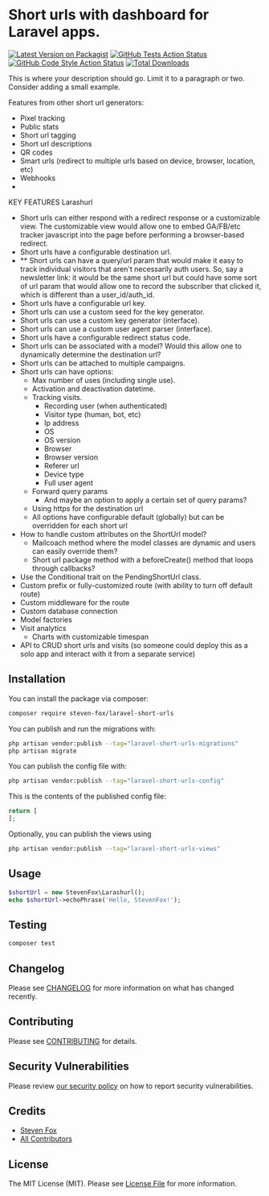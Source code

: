 # Short urls with dashboard for Laravel apps.

[![Latest Version on Packagist](https://img.shields.io/packagist/v/steven-fox/laravel-short-urls.svg?style=flat-square)](https://packagist.org/packages/steven-fox/laravel-short-urls)
[![GitHub Tests Action Status](https://img.shields.io/github/actions/workflow/status/steven-fox/laravel-short-urls/run-tests.yml?branch=main&label=tests&style=flat-square)](https://github.com/steven-fox/laravel-short-urls/actions?query=workflow%3Arun-tests+branch%3Amain)
[![GitHub Code Style Action Status](https://img.shields.io/github/actions/workflow/status/steven-fox/laravel-short-urls/fix-php-code-style-issues.yml?branch=main&label=code%20style&style=flat-square)](https://github.com/steven-fox/laravel-short-urls/actions?query=workflow%3A"Fix+PHP+code+style+issues"+branch%3Amain)
[![Total Downloads](https://img.shields.io/packagist/dt/steven-fox/laravel-short-urls.svg?style=flat-square)](https://packagist.org/packages/steven-fox/laravel-short-urls)

This is where your description should go. Limit it to a paragraph or two. Consider adding a small example.

Features from other short url generators:
- Pixel tracking
- Public stats
- Short url tagging
- Short url descriptions
- QR codes
- Smart urls (redirect to multiple urls based on device, browser, location, etc)
- Webhooks
- 

KEY FEATURES
Larashurl
- Short urls can either respond with a redirect response or a customizable view. The customizable view would allow one to embed GA/FB/etc tracker javascript into the page before performing a browser-based redirect.
- Short urls have a configurable destination url.
- ** Short urls can have a query/url param that would make it easy to track individual visitors that aren't necessarily auth users. So, say a newsletter link: it would be the same short url but could have some sort of url param that would allow one to record the subscriber that clicked it, which is different than a user_id/auth_id.
- Short urls have a configurable url key.
- Short urls can use a custom seed for the key generator.
- Short urls can use a custom key generator (interface).
- Short urls can use a custom user agent parser (interface).
- Short urls have a configurable redirect status code.
- Short urls can be associated with a model? Would this allow one to dynamically determine the destination url?
- Short urls can be attached to multiple campaigns.
- Short urls can have options:
  - Max number of uses (including single use).
  - Activation and deactivation datetime.
  - Tracking visits.
    - Recording user (when authenticated)
    - Visitor type (human, bot, etc)
    - Ip address
    - OS
    - OS version
    - Browser
    - Browser version
    - Referer url
    - Device type
    - Full user agent
  - Forward query params
    - And maybe an option to apply a certain set of query params?
  - Using https for the destination url
  - All options have configurable default (globally) but can be overridden for each short url
- How to handle custom attributes on the ShortUrl model?
  - Mailcoach method where the model classes are dynamic and users can easily override them?
  - Short url package method with a beforeCreate() method that loops through callbacks?
- Use the Conditional trait on the PendingShortUrl class.
- Custom prefix or fully-customized route (with ability to turn off default route)
- Custom middleware for the route
- Custom database connection
- Model factories
- Visit analytics
  - Charts with customizable timespan
- API to CRUD short urls and visits (so someone could deploy this as a solo app and interact with it from a separate service)

## Installation

You can install the package via composer:

```bash
composer require steven-fox/laravel-short-urls
```

You can publish and run the migrations with:

```bash
php artisan vendor:publish --tag="laravel-short-urls-migrations"
php artisan migrate
```

You can publish the config file with:

```bash
php artisan vendor:publish --tag="laravel-short-urls-config"
```

This is the contents of the published config file:

```php
return [
];
```

Optionally, you can publish the views using

```bash
php artisan vendor:publish --tag="laravel-short-urls-views"
```

## Usage

```php
$shortUrl = new StevenFox\Larashurl();
echo $shortUrl->echoPhrase('Hello, StevenFox!');
```

## Testing

```bash
composer test
```

## Changelog

Please see [CHANGELOG](CHANGELOG.md) for more information on what has changed recently.

## Contributing

Please see [CONTRIBUTING](CONTRIBUTING.md) for details.

## Security Vulnerabilities

Please review [our security policy](../../security/policy) on how to report security vulnerabilities.

## Credits

- [Steven Fox](https://github.com/steven-fox)
- [All Contributors](../../contributors)

## License

The MIT License (MIT). Please see [License File](LICENSE.md) for more information.
